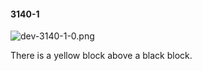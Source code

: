 #### 3140-1
![dev-3140-1-0.png](https://github.com/lil-lab/nlvr/raw/master/nlvr/dev/images/2/dev-3140-1-0.png "dev-3140-1-0.png")

There is a yellow block above a black block.